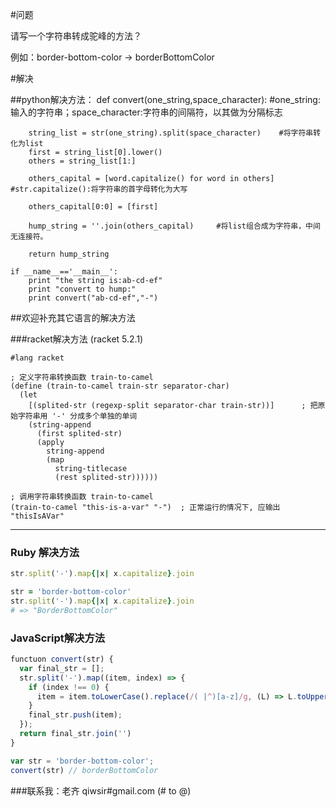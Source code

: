 #问题

请写一个字符串转成驼峰的方法？

例如：border-bottom-color -> borderBottomColor

#解决

##python解决方法：
    def convert(one_string,space_character):    #one_string:输入的字符串；space_character:字符串的间隔符，以其做为分隔标志

        string_list = str(one_string).split(space_character)    #将字符串转化为list
        first = string_list[0].lower()
        others = string_list[1:] 
    
        others_capital = [word.capitalize() for word in others]      #str.capitalize():将字符串的首字母转化为大写
    
        others_capital[0:0] = [first]
    
        hump_string = ''.join(others_capital)     #将list组合成为字符串，中间无连接符。
    
        return hump_string
    
    if __name__=='__main__':
        print "the string is:ab-cd-ef"
        print "convert to hump:"
        print convert("ab-cd-ef","-")


##欢迎补充其它语言的解决方法

###racket解决方法 (racket 5.2.1)

```racket
#lang racket

; 定义字符串转换函数 train-to-camel
(define (train-to-camel train-str separator-char)
  (let
    [(splited-str (regexp-split separator-char train-str))]      ; 把原始字符串用 '-' 分成多个单独的单词
    (string-append
      (first splited-str)
      (apply
        string-append
        (map
          string-titlecase
          (rest splited-str))))))

; 调用字符串转换函数 train-to-camel
(train-to-camel "this-is-a-var" "-")  ; 正常运行的情况下, 应输出 "thisIsAVar"

```

--------------

### Ruby 解决方法

```ruby
str.split('-').map{|x| x.capitalize}.join
```

```ruby
str = 'border-bottom-color'
str.split('-').map{|x| x.capitalize}.join
# => "BorderBottomColor"
```

### JavaScript解决方法

```javascript
functuon convert(str) {
  var final_str = [];
  str.split('-').map((item, index) => {
    if (index !== 0) {
      item = item.toLowerCase().replace(/( |^)[a-z]/g, (L) => L.toUpperCase()); // 通过正则把第一个字母转大写
    }
    final_str.push(item);
  });
  return final_str.join('')
}
```

```javascript
var str = 'border-bottom-color';
convert(str) // borderBottomColor
```



###联系我：老齐 qiwsir#gmail.com (# to @)